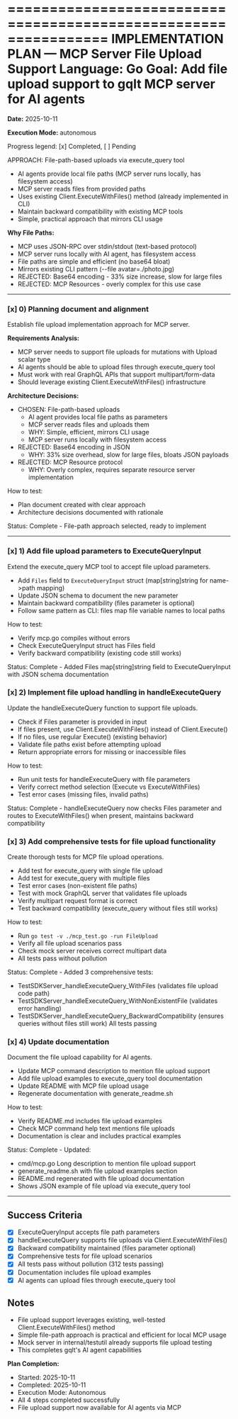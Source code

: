 ================================================================
IMPLEMENTATION PLAN — MCP Server File Upload Support
Language: Go
Goal: Add file upload support to gqlt MCP server for AI agents
================================================================

**Date:** 2025-10-11

**Execution Mode:** autonomous

Progress legend: [x] Completed, [ ] Pending

APPROACH: File-path-based uploads via execute_query tool
- AI agents provide local file paths (MCP server runs locally, has filesystem access)
- MCP server reads files from provided paths
- Uses existing Client.ExecuteWithFiles() method (already implemented in CLI)
- Maintain backward compatibility with existing MCP tools
- Simple, practical approach that mirrors CLI usage

**Why File Paths:**
- MCP uses JSON-RPC over stdin/stdout (text-based protocol)
- MCP server runs locally with AI agent, has filesystem access
- File paths are simple and efficient (no base64 bloat)
- Mirrors existing CLI pattern (--file avatar=./photo.jpg)
- REJECTED: Base64 encoding - 33% size increase, slow for large files
- REJECTED: MCP Resources - overly complex for this use case

---

### [x] 0) Planning document and alignment

Establish file upload implementation approach for MCP server.

**Requirements Analysis:**
- MCP server needs to support file uploads for mutations with Upload scalar type
- AI agents should be able to upload files through execute_query tool
- Must work with real GraphQL APIs that support multipart/form-data
- Should leverage existing Client.ExecuteWithFiles() infrastructure

**Architecture Decisions:**
- CHOSEN: File-path-based uploads
  - AI agent provides local file paths as parameters
  - MCP server reads files and uploads them
  - WHY: Simple, efficient, mirrors CLI usage
  - MCP server runs locally with filesystem access
- REJECTED: Base64 encoding in JSON
  - WHY: 33% size overhead, slow for large files, bloats JSON payloads
- REJECTED: MCP Resource protocol
  - WHY: Overly complex, requires separate resource server implementation

How to test:
- Plan document created with clear approach
- Architecture decisions documented with rationale

Status: Complete - File-path approach selected, ready to implement

---

### [x] 1) Add file upload parameters to ExecuteQueryInput

Extend the execute_query MCP tool to accept file upload parameters.

- Add `Files` field to `ExecuteQueryInput` struct (map[string]string for name->path mapping)
- Update JSON schema to document the new parameter
- Maintain backward compatibility (files parameter is optional)
- Follow same pattern as CLI: files map file variable names to local paths

How to test:
- Verify mcp.go compiles without errors
- Check ExecuteQueryInput struct has Files field
- Verify backward compatibility (existing code still works)

Status: Complete - Added Files map[string]string field to ExecuteQueryInput with JSON schema documentation

### [x] 2) Implement file upload handling in handleExecuteQuery

Update the handleExecuteQuery function to support file uploads.

- Check if Files parameter is provided in input
- If files present, use Client.ExecuteWithFiles() instead of Client.Execute()
- If no files, use regular Execute() (existing behavior)
- Validate file paths exist before attempting upload
- Return appropriate errors for missing or inaccessible files

How to test:
- Run unit tests for handleExecuteQuery with file parameters
- Verify correct method selection (Execute vs ExecuteWithFiles)
- Test error cases (missing files, invalid paths)

Status: Complete - handleExecuteQuery now checks Files parameter and routes to ExecuteWithFiles() when present, maintains backward compatibility

### [x] 3) Add comprehensive tests for file upload functionality

Create thorough tests for MCP file upload operations.

- Add test for execute_query with single file upload
- Add test for execute_query with multiple files
- Test error cases (non-existent file paths)
- Test with mock GraphQL server that validates file uploads
- Verify multipart request format is correct
- Test backward compatibility (execute_query without files still works)

How to test:
- Run `go test -v ./mcp_test.go -run FileUpload`
- Verify all file upload scenarios pass
- Check mock server receives correct multipart data
- All tests pass without pollution

Status: Complete - Added 3 comprehensive tests:
- TestSDKServer_handleExecuteQuery_WithFiles (validates file upload code path)
- TestSDKServer_handleExecuteQuery_WithNonExistentFile (validates error handling)
- TestSDKServer_handleExecuteQuery_BackwardCompatibility (ensures queries without files still work)
All tests passing

### [x] 4) Update documentation

Document the file upload capability for AI agents.

- Update MCP command description to mention file upload support
- Add file upload examples to execute_query tool documentation
- Update README with MCP file upload usage
- Regenerate documentation with generate_readme.sh

How to test:
- Verify README.md includes file upload examples
- Check MCP command help text mentions file uploads
- Documentation is clear and includes practical examples

Status: Complete - Updated:
- cmd/mcp.go Long description to mention file upload support
- generate_readme.sh with file upload examples section
- README.md regenerated with file upload documentation
- Shows JSON example of file upload via execute_query tool

---

## Success Criteria

- [x] ExecuteQueryInput accepts file path parameters
- [x] handleExecuteQuery supports file uploads via Client.ExecuteWithFiles()
- [x] Backward compatibility maintained (files parameter optional)
- [x] Comprehensive tests for file upload scenarios
- [x] All tests pass without pollution (312 tests passing)
- [x] Documentation includes file upload examples
- [x] AI agents can upload files through execute_query tool

## Notes

- File upload support leverages existing, well-tested Client.ExecuteWithFiles() method
- Simple file-path approach is practical and efficient for local MCP usage
- Mock server in internal/testutil already supports file upload testing
- This completes gqlt's AI agent capabilities

**Plan Completion:**
- Started: 2025-10-11
- Completed: 2025-10-11
- Execution Mode: Autonomous
- All 4 steps completed successfully
- File upload support now available for AI agents via MCP

